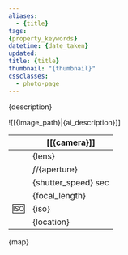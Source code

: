 ```yaml
---
aliases:
  - {title}
tags: 
{property_keywords}
datetime: {date_taken}
updated: 
title: {title}
thumbnail: "{thumbnail}"
cssclasses:
  - photo-page
---
```

{description}

![[{image_path}|{ai_description}]]

| <i class="nf nf-fa-camera"></i>                                  | [[{camera}]]                         |
| ----------------------------------------------------------------- | ------------------------------------ |
| <i class="nf nf-md-eye"></i>                                      | {lens}                               |
| <i class="nf nf-md-camera_iris"></i>                              | *f*/{aperture}                       |
| <i class="nf nf-md-camera_timer"></i>                             | {shutter_speed} sec                  |
| <i class="nf nf-fa-ruler_horizontal"></i>                         | {focal_length}                       |
| <span style="font-size: small; border:1px solid black">ISO</span> | {iso}                                |
| <i class="nf nf-md-map_marker"></i>                               | {location}                           |

{map}